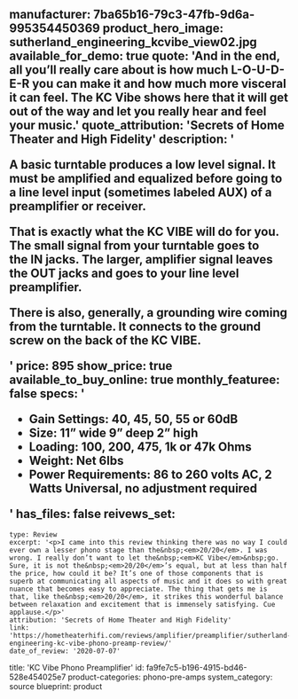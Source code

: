 manufacturer: 7ba65b16-79c3-47fb-9d6a-995354450369
product_hero_image: sutherland_engineering_kcvibe_view02.jpg
available_for_demo: true
quote: 'And in the end, all you’ll really care about is how much L-O-U-D-E-R you can make it and how much more visceral it can feel. The KC Vibe shows here that it will get out of the way and let you really hear and feel your music.'
quote_attribution: 'Secrets of Home Theater and High Fidelity'
description: '<p>A basic turntable produces a low level signal. It must be amplified and equalized before going to a line level input (sometimes labeled AUX) of a preamplifier or receiver.</p><p>That is exactly what the&nbsp;KC VIBE&nbsp;will do for you. The small signal from your turntable goes to the&nbsp;IN&nbsp;jacks. The larger, amplifier signal leaves the&nbsp;OUT&nbsp;jacks and goes to your line level preamplifier.</p><p>There is also, generally, a grounding wire coming from the turntable. It connects to the ground screw on the back of the&nbsp;KC VIBE.</p>'
price: 895
show_price: true
available_to_buy_online: true
monthly_featuree: false
specs: '<ul><li>Gain Settings: 40, 45, 50, 55 or 60dB<br></li><li>Size: 11” wide 9” deep 2” high<br></li><li>Loading: 100, 200, 475, 1k or 47k Ohms<br></li><li>Weight: Net 6lbs&nbsp;<br></li><li>Power Requirements: 86 to 260 volts AC, 2 Watts Universal, no adjustment required<br></li></ul>'
has_files: false
reivews_set:
  -
    type: Review
    excerpt: '<p>I came into this review thinking there was no way I could ever own a lesser phono stage than the&nbsp;<em>20/20</em>. I was wrong. I really don’t want to let the&nbsp;<em>KC Vibe</em>&nbsp;go. Sure, it is not the&nbsp;<em>20/20</em>’s equal, but at less than half the price, how could it be? It’s one of those components that is superb at communicating all aspects of music and it does so with great nuance that becomes easy to appreciate. The thing that gets me is that, like the&nbsp;<em>20/20</em>, it strikes this wonderful balance between relaxation and excitement that is immensely satisfying. Cue applause.</p>'
    attribution: 'Secrets of Home Theater and High Fidelity'
    link: 'https://hometheaterhifi.com/reviews/amplifier/preamplifier/sutherland-engineering-kc-vibe-phono-preamp-review/'
    date_of_review: '2020-07-07'
title: 'KC Vibe Phono Preamplifier'
id: fa9fe7c5-b196-4915-bd46-528e454025e7
product-categories: phono-pre-amps
system_category: source
blueprint: product
